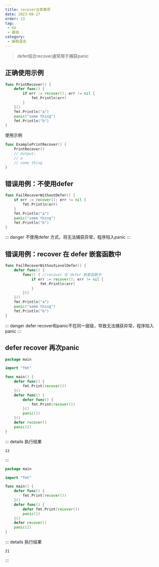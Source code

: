 ```yaml
---
title: recover注意事项
date: 2023-08-27
order: 13
tag:
 - Go
 - 基础
category:
 - 编程语言
---
```


> defer结合recover通常用于捕获panic

<!-- more -->

## 正确使用示例

```go
func PrintRecover() {
	defer func() {
		if err := recover(); err != nil {
			fmt.Println(err)
		}
	}()
	fmt.Println("a")
	panic("some thing")
	fmt.Println("b")
}
```

使用示例

```go
func ExamplePrintRecover() {
	PrintRecover()
	// Output:
	// a
	// some thing
}
```

## 错误用例：不使用defer

```go
func FailRecoverWithoutDefer() {
	if err := recover(); err != nil {
		fmt.Println(err)
	}
	fmt.Println("a")
	panic("some thing")
	fmt.Println("b")
}
```

::: danger
不使用defer 方式，将无法捕获异常，程序陷入panic
:::

## 错误用例：recover 在 defer 嵌套函数中

```go
func FailRecoverWithoutLevelDefer() {
	defer func() {
		func() { //recover 在 defer 嵌套函数中
			if err := recover(); err != nil {
				fmt.Println(err)
			}
		}()
	}()
	fmt.Println("a")
	panic("some thing")
	fmt.Println("b")
}
```

::: danger
defer recover和panic不在同一层级，导致无法捕获异常，程序陷入panic
:::

## defer recover 再次panic

```go
package main

import "fmt"

func main() {
	defer func() {
		fmt.Print(recover())
	}()
	defer func() {
		defer func() {
			fmt.Print(recover())
		}()
		panic(1)
	}()
	defer recover()
	panic(2)
}
```

::: details 执行结果
```text
12
```
:::


```go
package main

import "fmt"

func main() {
	defer func() {
		fmt.Print(recover())
	}()
	defer func() {
		defer fmt.Print(recover())
		panic(1)
	}()
	defer recover()
	panic(2)
}
```

::: details 执行结果
```text
21
```
:::


